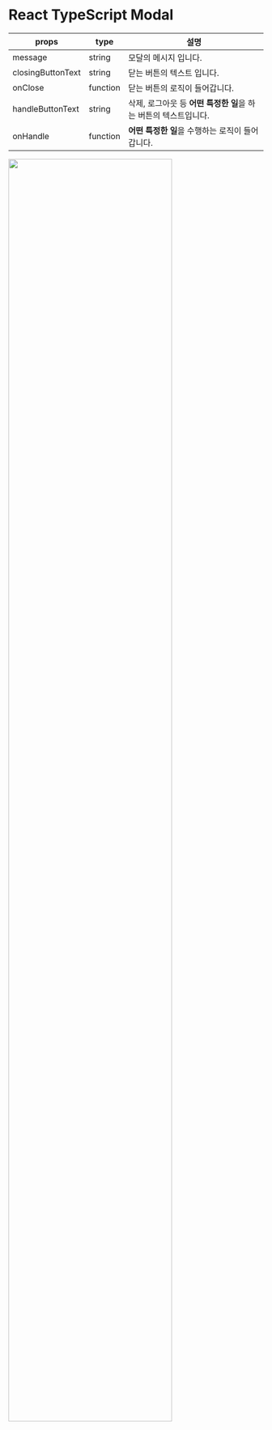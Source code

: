 # React TypeScript Modal

props|type|설명
---|---|---
message|string|모달의 메시지 입니다.
closingButtonText|string|닫는 버튼의 텍스트 입니다.
onClose|function|닫는 버튼의 로직이 들어갑니다.
handleButtonText|string|삭제, 로그아웃 등 **어떤 특정한 일**을 하는 버튼의 텍스트입니다.
onHandle|function|**어떤 특정한 일**을 수행하는 로직이 들어갑니다.

<img width="80%" src="https://github.com/vueveloper/react-typescript-modal/blob/main/example/modal-example.gif" />
